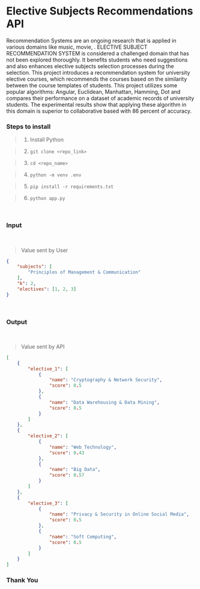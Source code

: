# Elective Subjects Recommendations API

Recommendation Systems are an ongoing research that is applied in various domains like music, movie, . ELECTIVE SUBJECT RECOMMENDATION SYSTEM is considered a challenged domain that has not been explored thoroughly. It benefits students who need suggestions and also enhances elective subjects selection processes during the selection. This project introduces a recommendation system for university elective courses, which recommends the courses based on the similarity between the course templates of students. This project utilizes some popular algorithms: Angular, Euclidean, Manhattan, Hamming, Dot and compares their performance on a dataset of academic records of university students. The experimental results show that applying these algorithm in this domain is superior to collaborative based with 86 percent of accuracy.

### Steps to install

> 1. Install Python

> 2. `git clone <repo_link>`

> 3. `cd <repo_name>`

> 4. `python -m venv .env`

> 5. `pip install -r requirements.txt`

> 6. `python app.py`

<br>

### Input
<br>

> Value sent by User
```json
{
    "subjects": [
        "Principles of Management & Communication"
    ],
    "k": 2,
    "electives": [1, 2, 3]
}
```

<br>

### Output
<br>

> Value sent by API
```json
[
    {
        "elective_1": [
            {
                "name": "Cryptography & Network Security",
                "score": 0.5
            },
            {
                "name": "Data Warehousing & Data Mining",
                "score": 0.5
            }
        ]
    },
    {
        "elective_2": [
            {
                "name": "Web Technology",
                "score": 0.43
            },
            {
                "name": "Big Data",
                "score": 0.57
            }
        ]
    },
    {
        "elective_3": [
            {
                "name": "Privacy & Security in Online Social Media",
                "score": 0.5
            },
            {
                "name": "Soft Computing",
                "score": 0.5
            }
        ]
    }
]
```

### Thank You


